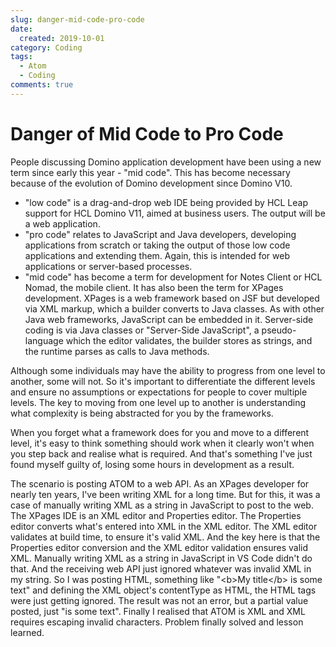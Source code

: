 ```yaml
---
slug: danger-mid-code-pro-code
date: 
  created: 2019-10-01
category: Coding
tags: 
  - Atom
  - Coding
comments: true
---
```

# Danger of Mid Code to Pro Code

People discussing Domino application development have been using a new term since early this year - "mid code". This has become necessary because of the evolution of Domino development since Domino V10.

<!-- more -->

- "low code" is a drag-and-drop web IDE being provided by HCL Leap support for HCL Domino V11, aimed at business users. The output will be a web application.
- "pro code" relates to JavaScript and Java developers, developing applications from scratch or taking the output of those low code applications and extending them. Again, this is intended for web applications or server-based processes.
- "mid code" has become a term for development for Notes Client or HCL Nomad, the mobile client. It has also been the term for XPages development. XPages is a web framework based on JSF but developed via XML markup, which a builder converts to Java classes. As with other Java web frameworks, JavaScript can be embedded in it. Server-side coding is via Java classes or "Server-Side JavaScript", a pseudo-language which the editor validates, the builder stores as strings, and the runtime parses as calls to Java methods.

Although some individuals may have the ability to progress from one level to another, some will not. So it's important to differentiate the different levels and ensure no assumptions or expectations for people to cover multiple levels. The key to moving from one level up to another is understanding what complexity is being abstracted for you by the frameworks.

When you forget what a framework does for you and move to a different level, it's easy to think something should work when it clearly won't when you step back and realise what is required. And that's something I've just found myself guilty of, losing some hours in development as a result.

The scenario is posting ATOM to a web API. As an XPages developer for nearly ten years, I've been writing XML for a long time. But for this, it was a case of manually writing XML as a string in JavaScript to post to the web. The XPages IDE is an XML editor and Properties editor. The Properties editor converts what's entered into XML in the XML editor. The XML editor validates at build time, to ensure it's valid XML. And the key here is that the Properties editor conversion and the XML editor validation ensures valid XML. Manually writing XML as a string in JavaScript in VS Code didn't do that. And the receiving web API just ignored whatever was invalid XML in my string. So I was posting HTML, something like "\<b>My title\</b> is some text" and defining the XML object's contentType as HTML, the HTML tags were just getting ignored.  The result was not an error, but a partial value posted, just "is some text". Finally I realised that ATOM is XML and XML requires escaping invalid characters. Problem finally solved and lesson learned.